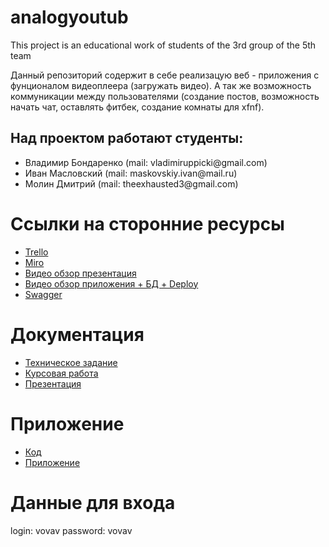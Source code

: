 # analogyoutub
This project is an educational work of students of the 3rd group of the 5th team

Данный репозиторий содержит в себе реализацую веб - приложения с фунционалом видеоплеера (загружать видео). А так же возможность коммуникации между пользователями (создание постов, возможность начать чат, оставлять фитбек, создание комнаты для xfnf).

## Над проектом работают студенты:
<ul>
  <li>Владимир Бондаренко (mail: vladimiruppicki@gmail.com)</li>
  <li>Иван Масловский (mail: maskovskiy.ivan@mail.ru)</li>
  <li>Молин Дмитрий (mail: theexhausted3@gmail.com)</li>
</ul>  

# Ссылки на сторонние ресурсы

<ul>
  <li><a href="https://trello.com/invite/b/JnMsf9kq/ATTI60d7cfff31c8d4c6727b57888a7f546aE2A50006/youtube">Trello</a></li>
  <li><a href="https://miro.com/app/board/uXjVOG0hSuU=/?invite_link_id=328000958046">Miro</a></li>
  <li><a href="https://drive.google.com/file/d/1P0xPmQ_-Qddi_JYn0cfchYKsSKPhlZO6/view?usp=sharing">Видео обзор презентация</a></li>
  <li><a href="https://drive.google.com/drive/folders/1K_xN9kj6UjCzZn6q5kg9G9nn3Vp3rC0J?usp=sharing">Видео обзор приложения + БД + Deploy</a></li>
  <li><a href="https://analogyuotube.herokuapp.com/swagger/">Swagger</a></li>
</ul>  

# Документация

<ul>
  <li>
<a href="https://github.com/Group3Team5/analogyoutub/blob/main/%D0%A2%D0%B5%D0%B7%D0%BD%D0%B8%D1%87%D0%B5%D1%81%D0%BA%D0%BE%D0%B5%20%D0%B7%D0%B0%D0%B4%D0%B0%D0%BD%D0%B8%D0%B5.pdf">Техническое задание</a>
  </li>
  
  <li>
<a href="https://github.com/Group3Team5/analogyoutub/blob/main/%D0%BA%D1%83%D1%80%D1%81%D0%BE%D0%B2%D0%B0%D1%8F%20%D1%80%D0%B0%D0%B1%D0%BE%D1%82%D0%B0.pdf">Курсовая работа</a>
  </li>
  
  <li>
<a href="https://github.com/Group3Team5/analogyoutub/blob/main/Prezentatsia%20(2).pptx">Презентация</a>
  </li>
  

  </ul>
  
  
  # Приложение
  
  
  
  
  
  <ul>
  <li>
<a href="https://github.com/Group3Team5/analogyoutub/tree/master">Код</a>
  </li>
  
  <li>
<a href="https://analogyuotube.herokuapp.com/">Приложение</a>
  </li>
  

  </ul>
  
  # Данные для входа
  
  login: vovav
  password: vovav
